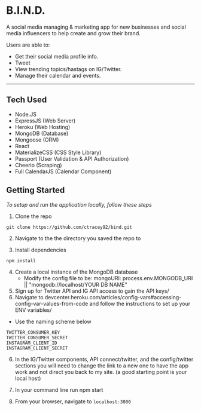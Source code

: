 # B.I.N.D.
A social media managing &amp; marketing app for new businesses and social media influencers to help create and grow their brand. 

Users are able to:
- Get their social media profile info.
- Tweet
- View trending topics/hastags on IG/Twitter.
- Manage their calendar and events.

----

## Tech Used
- Node.JS
- ExpressJS (Web Server)
- Heroku (Web Hosting)
- MongoDB (Database)
- Mongoose (ORM)
- React 
- MaterializeCSS (CSS Style Library)
- Passport (User Validation & API Authorization)
- Cheerio (Scraping)
- Full CalendarJS (Calendar Component)

## Getting Started
*To setup and run the application locally, follow these steps*
1. Clone the repo 
```
git clone https://github.com/ctracey92/bind.git
```

2. Navigate to the the directory you saved the repo to

3. Install dependencies 
``` 
npm install
```
4. Create a local instance of the MongoDB database
    - Modify the config file to be: mongoURI: process.env.MONGODB_URI || "mongodb://localhost/YOUR DB NAME"
5. Sign up for Twitter API and IG API access to gain the API keys/ 
6. Navigate to devcenter.heroku.com/articles/config-vars#accessing-config-var-values-from-code and follow the instructions to set up your ENV variables/
- Use the naming scheme below
``` 
TWITTER_CONSUMER_KEY 
TWITTER_CONSUMER_SECRET 
INSTAGRAM_CLIENT_ID 
INSTAGRAM_CLIENT_SECRET 
```

6. In the IG/Twitter components, API connect/twitter, and the config/twitter sections you will need to change the link to a new one to have the app work and not direct you back to my site. (a good starting point is your local host)

7. In your command line run npm start

8. From your browser, navigate to `localhost:3000`
